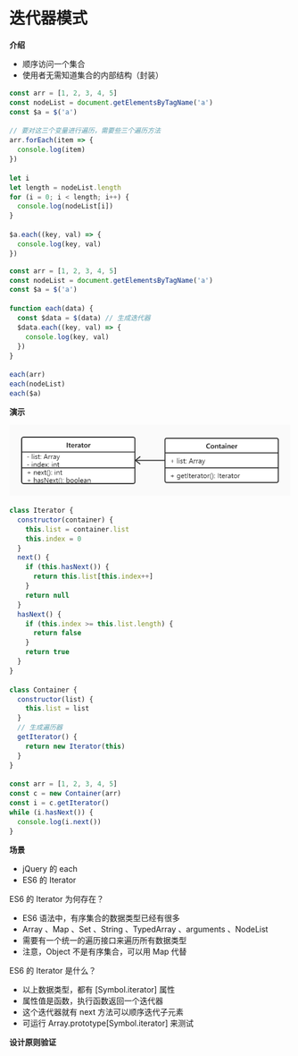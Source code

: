 # 迭代器模式

**介绍**

- 顺序访问一个集合
- 使用者无需知道集合的内部结构（封装）

```js
const arr = [1, 2, 3, 4, 5]
const nodeList = document.getElementsByTagName('a')
const $a = $('a')

// 要对这三个变量进行遍历，需要些三个遍历方法
arr.forEach(item => {
  console.log(item)
})

let i
let length = nodeList.length
for (i = 0; i < length; i++) {
  console.log(nodeList[i])
}

$a.each((key, val) => {
  console.log(key, val)
})
```

```js
const arr = [1, 2, 3, 4, 5]
const nodeList = document.getElementsByTagName('a')
const $a = $('a')

function each(data) {
  const $data = $(data) // 生成迭代器
  $data.each((key, val) => {
    console.log(key, val)
  })
}

each(arr)
each(nodeList)
each($a)
```


**演示**

![](https://github.com/negrochn/study-imooc/blob/master/255/img/uml-iterator.jpg)

```js
class Iterator {
  constructor(container) {
    this.list = container.list
    this.index = 0
  }
  next() {
    if (this.hasNext()) {
      return this.list[this.index++]
    }
    return null
  }
  hasNext() {
    if (this.index >= this.list.length) {
      return false
    }
    return true
  }
}

class Container {
  constructor(list) {
    this.list = list
  }
  // 生成遍历器
  getIterator() {
    return new Iterator(this)
  }
}

const arr = [1, 2, 3, 4, 5]
const c = new Container(arr)
const i = c.getIterator()
while (i.hasNext()) {
  console.log(i.next())
}
```



**场景**

- jQuery 的 each
- ES6 的 Iterator



ES6 的 Iterator 为何存在？

- ES6 语法中，有序集合的数据类型已经有很多
- Array 、Map 、Set 、String 、TypedArray 、arguments 、NodeList
- 需要有一个统一的遍历接口来遍历所有数据类型
- 注意，Object 不是有序集合，可以用 Map 代替



ES6 的 Iterator 是什么？

- 以上数据类型，都有 [Symbol.iterator] 属性
- 属性值是函数，执行函数返回一个迭代器
- 这个迭代器就有 next 方法可以顺序迭代子元素
- 可运行 Array.prototype[Symbol.iterator] 来测试



**设计原则验证**